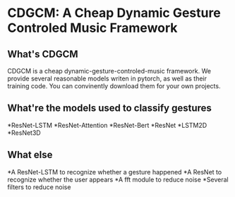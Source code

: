 # CDGCM: A Cheap Dynamic Gesture Controled Music Framework

## What's CDGCM
  CDGCM is a cheap dynamic-gesture-controled-music framework. We provide several reasonable models writen in pytorch, as well as their training code. You can convinently download them for your own projects.

## What're the models used to classify gestures
*ResNet-LSTM
*ResNet-Attention
*ResNet-Bert
*ResNet
*LSTM2D
*ResNet3D

## What else
*A ResNet-LSTM to recognize whether a gesture happened
*A ResNet to recognize whether the user appears
*A fft module to reduce noise
*Several filters to reduce noise


